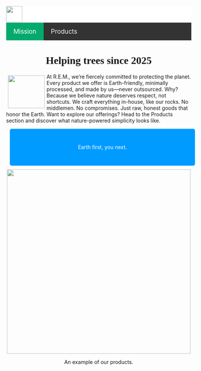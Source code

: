 <!DOCTYPE html>
<html lang="en">
<head>
  <meta charset="UTF-8">
  <meta name="viewport" content="width=device-width, initial-scale=1.0">
  <title>R.e.m</title>
  <style>
    .p {
    float: down;
    text-align: center;
    }
    article {
    background-color: #009bff;
    width: 100%;
    height: 100px;
    color: white;
    border-radius: 5px;
    border: 1px gray;
    margin: 10px;
    text-align: center;
    display: flex;
    justify-content: center;  
    align-items: center;      
   }
    nav {
    background-color:white;
    width: 100%;
    height: 45px
    }
   h1 {
    text-align: center;
    font-family: comfortaa
    }
    .img { 
    float: left;
    border: 1px gray;
    margin: 5px;
    clear: right;
    }
    .topnav {
      background-color: #333;
      overflow: hidden;
    }
      .topnav a {
      float: left;
      color: #f2f2f2;
      text-align: center;
      padding: 14px 20px;
      text-decoration: none;
      font-size: 17px;
    }
    .topnav a:hover {
      background-color: #ddd;
      color: black;
    }
      .topnav a.active {
      background-color: #04AA6D;
      color: white;
    }
  </style>
</head>
<body>
<nav><img src="https://static.vecteezy.com/system/resources/previews/043/765/969/original/tree-logo-design-illustration-vector.jpg" width="44" height="44"></nav>
  <div class="topnav">
    <a class="active" href="index.html">Mission</a>
    <a href="about.html">Products</a>
  </div>
<h1>Helping trees since 2025</h1>
<img class="img" src="https://essextreebrothers.co.uk/wp-content/uploads/2019/08/chelmsford-oak-tree-.jpg" width="100" height="89">
<p>At R.E.M., we’re fiercely committed to protecting the planet. Every product we offer is Earth-friendly, minimally processed, and made by us—never outsourced. Why? Because we believe nature deserves respect, not shortcuts.
We craft everything in-house, like our rocks. No middlemen. No compromises. Just raw, honest goods that honor the Earth.
 Want to explore our offerings?
Head to the Products section and discover what nature-powered simplicity looks like.
</p>
<div style="text-align: center;"><article>Earth first, you next.</article></div>
<div style="text-align: center;">
<img src="[https://th.bing.com/th/id/OIP.8B53j0VXB-_r7ZEzmhMJwAHaEv?w=304&h=195&c=7&r=0&o=7&dpr=1.4&pid=1.7&rm=3](https://th.bing.com/th/id/OIP.W8bjoKi3R90bUX1heUmkTAHaE8?w=273&h=182&c=7&r=0&o=7&dpr=1.4&pid=1.7&rm=3)" width="500" height="500">
</div>
<p class="p">An example of our products.</p>
</body>
</html>


